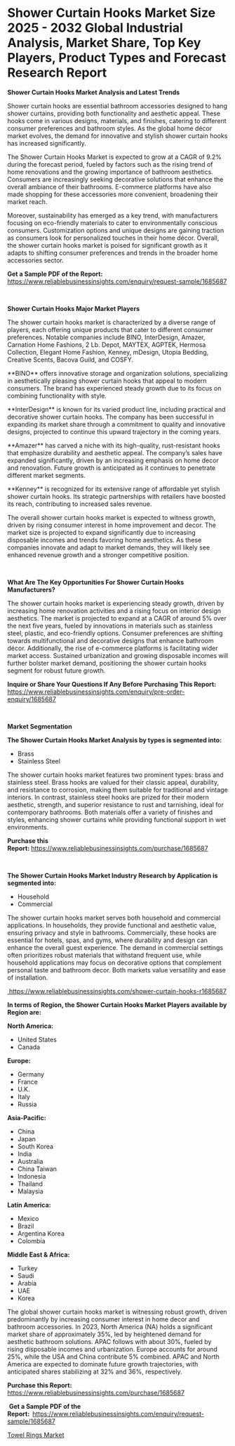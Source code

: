 <p><h1>Shower Curtain Hooks Market Size 2025 - 2032 Global Industrial Analysis, Market Share, Top Key Players, Product Types and Forecast Research Report</h1></p><p><strong>Shower Curtain Hooks Market Analysis and Latest Trends</strong></p>
<p><p>Shower curtain hooks are essential bathroom accessories designed to hang shower curtains, providing both functionality and aesthetic appeal. These hooks come in various designs, materials, and finishes, catering to different consumer preferences and bathroom styles. As the global home décor market evolves, the demand for innovative and stylish shower curtain hooks has increased significantly.</p><p>The Shower Curtain Hooks Market is expected to grow at a CAGR of 9.2% during the forecast period, fueled by factors such as the rising trend of home renovations and the growing importance of bathroom aesthetics. Consumers are increasingly seeking decorative solutions that enhance the overall ambiance of their bathrooms. E-commerce platforms have also made shopping for these accessories more convenient, broadening their market reach.</p><p>Moreover, sustainability has emerged as a key trend, with manufacturers focusing on eco-friendly materials to cater to environmentally conscious consumers. Customization options and unique designs are gaining traction as consumers look for personalized touches in their home décor. Overall, the shower curtain hooks market is poised for significant growth as it adapts to shifting consumer preferences and trends in the broader home accessories sector.</p></p>
<p><strong>Get a Sample PDF of the Report:&nbsp;</strong> <a href="https://www.reliablebusinessinsights.com/enquiry/request-sample/1685687?utm_campaign=2226&utm_medium=2&utm_source=Github&utm_content=ia&utm_term=06022025&utm_id=shower-curtain-hooks">https://www.reliablebusinessinsights.com/enquiry/request-sample/1685687</a></p>
<p>&nbsp;</p>
<p><strong>Shower Curtain Hooks Major Market Players</strong></p>
<p><p>The shower curtain hooks market is characterized by a diverse range of players, each offering unique products that cater to different consumer preferences. Notable companies include BINO, InterDesign, Amazer, Carnation Home Fashions, 2 Lb. Depot, MAYTEX, AGPTEK, Hermosa Collection, Elegant Home Fashion, Kenney, mDesign, Utopia Bedding, Creative Scents, Bacova Guild, and COSFY.</p><p>**BINO** offers innovative storage and organization solutions, specializing in aesthetically pleasing shower curtain hooks that appeal to modern consumers. The brand has experienced steady growth due to its focus on combining functionality with style. </p><p>**InterDesign** is known for its varied product line, including practical and decorative shower curtain hooks. The company has been successful in expanding its market share through a commitment to quality and innovative designs, projected to continue this upward trajectory in the coming years.</p><p>**Amazer** has carved a niche with its high-quality, rust-resistant hooks that emphasize durability and aesthetic appeal. The company’s sales have expanded significantly, driven by an increasing emphasis on home decor and renovation. Future growth is anticipated as it continues to penetrate different market segments.</p><p>**Kenney** is recognized for its extensive range of affordable yet stylish shower curtain hooks. Its strategic partnerships with retailers have boosted its reach, contributing to increased sales revenue.</p><p>The overall shower curtain hooks market is expected to witness growth, driven by rising consumer interest in home improvement and decor. The market size is projected to expand significantly due to increasing disposable incomes and trends favoring home aesthetics. As these companies innovate and adapt to market demands, they will likely see enhanced revenue growth and a stronger competitive position.</p></p>
<p>&nbsp;</p>
<p><strong>What Are The Key Opportunities For Shower Curtain Hooks Manufacturers?</strong></p>
<p><p>The shower curtain hooks market is experiencing steady growth, driven by increasing home renovation activities and a rising focus on interior design aesthetics. The market is projected to expand at a CAGR of around 5% over the next five years, fueled by innovations in materials such as stainless steel, plastic, and eco-friendly options. Consumer preferences are shifting towards multifunctional and decorative designs that enhance bathroom décor. Additionally, the rise of e-commerce platforms is facilitating wider market access. Sustained urbanization and growing disposable incomes will further bolster market demand, positioning the shower curtain hooks segment for robust future growth.</p></p>
<p><strong>Inquire or Share Your Questions If Any Before Purchasing This Report:</strong> <a href="https://www.reliablebusinessinsights.com/enquiry/pre-order-enquiry/1685687?utm_campaign=2226&utm_medium=2&utm_source=Github&utm_content=ia&utm_term=06022025&utm_id=shower-curtain-hooks">https://www.reliablebusinessinsights.com/enquiry/pre-order-enquiry/1685687</a></p>
<p>&nbsp;</p>
<p><strong>Market Segmentation</strong></p>
<p><strong>The Shower Curtain Hooks Market Analysis by types is segmented into:</strong></p>
<p><ul><li>Brass</li><li>Stainless Steel</li></ul></p>
<p><p>The shower curtain hooks market features two prominent types: brass and stainless steel. Brass hooks are valued for their classic appeal, durability, and resistance to corrosion, making them suitable for traditional and vintage interiors. In contrast, stainless steel hooks are prized for their modern aesthetic, strength, and superior resistance to rust and tarnishing, ideal for contemporary bathrooms. Both materials offer a variety of finishes and styles, enhancing shower curtains while providing functional support in wet environments.</p></p>
<p><strong>Purchase this Report:&nbsp;</strong><a href="https://www.reliablebusinessinsights.com/purchase/1685687?utm_campaign=2226&utm_medium=2&utm_source=Github&utm_content=ia&utm_term=06022025&utm_id=shower-curtain-hooks">https://www.reliablebusinessinsights.com/purchase/1685687</a></p>
<p>&nbsp;</p>
<p><strong>The Shower Curtain Hooks Market Industry Research by Application is segmented into:</strong></p>
<p><ul><li>Household</li><li>Commercial</li></ul></p>
<p><p>The shower curtain hooks market serves both household and commercial applications. In households, they provide functional and aesthetic value, ensuring privacy and style in bathrooms. Commercially, these hooks are essential for hotels, spas, and gyms, where durability and design can enhance the overall guest experience. The demand in commercial settings often prioritizes robust materials that withstand frequent use, while household applications may focus on decorative options that complement personal taste and bathroom decor. Both markets value versatility and ease of installation.</p></p>
<p><a href="https://www.reliablebusinessinsights.com/shower-curtain-hooks-r1685687?utm_campaign=2226&utm_medium=2&utm_source=Github&utm_content=ia&utm_term=06022025&utm_id=shower-curtain-hooks">&nbsp;https://www.reliablebusinessinsights.com/shower-curtain-hooks-r1685687</a></p>
<p><strong>In terms of Region, the Shower Curtain Hooks Market Players available by Region are:</strong></p>
<p>
    <p> <strong> North America: </strong>
        <ul>
            <li>United States</li>
            <li>Canada</li>
        </ul>
        </p> 
    <p> <strong> Europe: </strong>
        <ul>
            <li>Germany</li>
            <li>France</li>
            <li>U.K.</li>
            <li>Italy</li>
            <li>Russia</li>
        </ul>
        </p> 
    <p> <strong> Asia-Pacific: </strong>
        <ul>
            <li>China</li>
            <li>Japan</li>
            <li>South Korea</li>
            <li>India</li>
            <li>Australia</li>
            <li>China Taiwan</li>
            <li>Indonesia</li>
            <li>Thailand</li>
            <li>Malaysia</li>
        </ul>
        </p> 
    <p> <strong> Latin America: </strong>
        <ul>
            <li>Mexico</li>
            <li>Brazil</li>
            <li>Argentina Korea</li>
            <li>Colombia</li>
        </ul>
        </p> 
    <p> <strong> Middle East & Africa: </strong>
        <ul>
            <li>Turkey</li>
            <li>Saudi</li>
            <li>Arabia</li>
            <li>UAE</li>
            <li>Korea</li>
        </ul>
    </p>
    </p>
<p><p>The global shower curtain hooks market is witnessing robust growth, driven predominantly by increasing consumer interest in home decor and bathroom accessories. In 2023, North America (NA) holds a significant market share of approximately 35%, led by heightened demand for aesthetic bathroom solutions. APAC follows with about 30%, fueled by rising disposable incomes and urbanization. Europe accounts for around 25%, while the USA and China contribute 5% combined. APAC and North America are expected to dominate future growth trajectories, with anticipated shares stabilizing at 32% and 36%, respectively.</p></p>
<p><strong>Purchase this Report: </strong><a href="https://www.reliablebusinessinsights.com/purchase/1685687?utm_campaign=2226&utm_medium=2&utm_source=Github&utm_content=ia&utm_term=06022025&utm_id=shower-curtain-hooks">https://www.reliablebusinessinsights.com/purchase/1685687</a></p>
<p>&nbsp;<strong>Get a Sample PDF of the Report:&nbsp;&nbsp;</strong><a href="https://www.reliablebusinessinsights.com/enquiry/request-sample/1685687?utm_campaign=2226&utm_medium=2&utm_source=Github&utm_content=ia&utm_term=06022025&utm_id=shower-curtain-hooks">https://www.reliablebusinessinsights.com/enquiry/request-sample/1685687</a></p>
<p><strong></strong></p>
<p><p><a href="https://github.com/AlisaRowe24/Market-Research-Report-List-1/blob/main/towel-rings-market.md?utm_campaign=2226&utm_medium=2&utm_source=Github&utm_content=ia&utm_term=06022025&utm_id=shower-curtain-hooks">Towel Rings Market</a></p></p>